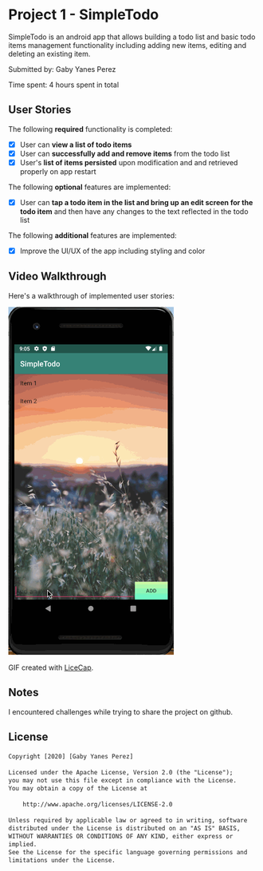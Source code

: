 # Project 1 - SimpleTodo

SimpleTodo is an android app that allows building a todo list and basic todo items management functionality including adding new items, editing and deleting an existing item.

Submitted by: Gaby Yanes Perez

Time spent: 4 hours spent in total

## User Stories

The following **required** functionality is completed:

* [x] User can **view a list of todo items**
* [x] User can **successfully add and remove items** from the todo list
* [x] User's **list of items persisted** upon modification and and retrieved properly on app restart

The following **optional** features are implemented:

* [x] User can **tap a todo item in the list and bring up an edit screen for the todo item** and then have any changes to the text reflected in the todo list

The following **additional** features are implemented:

* [x] Improve the UI/UX of the app including styling and color

## Video Walkthrough

Here's a walkthrough of implemented user stories:

<img src='Walkthrough.gif' title='Video Walkthrough' width='332' alt='Video Walkthrough' />

GIF created with [LiceCap](http://www.cockos.com/licecap/).

## Notes

I encountered challenges while trying to share the project on github.

## License

    Copyright [2020] [Gaby Yanes Perez]

    Licensed under the Apache License, Version 2.0 (the "License");
    you may not use this file except in compliance with the License.
    You may obtain a copy of the License at

        http://www.apache.org/licenses/LICENSE-2.0

    Unless required by applicable law or agreed to in writing, software
    distributed under the License is distributed on an "AS IS" BASIS,
    WITHOUT WARRANTIES OR CONDITIONS OF ANY KIND, either express or implied.
    See the License for the specific language governing permissions and
    limitations under the License.

